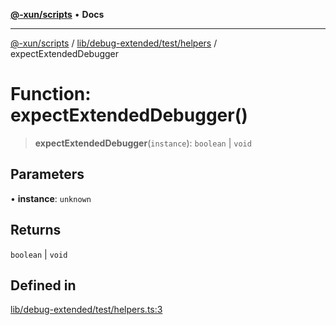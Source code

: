 [**@-xun/scripts**](../../../../../README.md) • **Docs**

***

[@-xun/scripts](../../../../../README.md) / [lib/debug-extended/test/helpers](../README.md) / expectExtendedDebugger

# Function: expectExtendedDebugger()

> **expectExtendedDebugger**(`instance`): `boolean` \| `void`

## Parameters

• **instance**: `unknown`

## Returns

`boolean` \| `void`

## Defined in

[lib/debug-extended/test/helpers.ts:3](https://github.com/Xunnamius/xscripts/blob/326b67f320920677552b3ade3981268ca8a3447c/lib/debug-extended/test/helpers.ts#L3)
